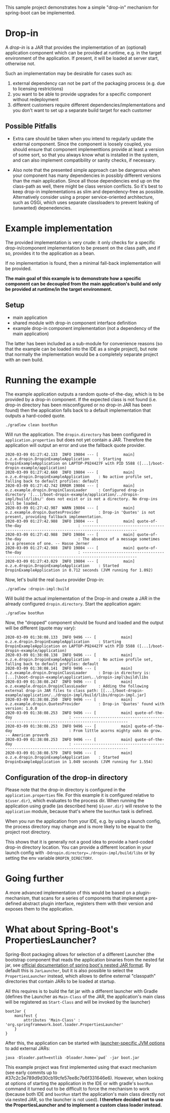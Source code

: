 This sample project demonstrates how a simple "drop-in" mechanism for spring-boot
can be implemented.

# Drop-in
A _drop-in_ is a JAR that provides the implementation of an (optional) application component
which can be provided at runtime, e.g. in the target environment of the application.
If present, it will be loaded at server start, otherwise not.

Such an implementation may be desirable for cases such as:
1. external dependency can not be part of the packaging process (e.g. due to licensing restrictions)
1. you want to be able to provide upgrades for a specific component without redeployment
1. different customers require different dependencies/implementations and you don't want to set up a separate build 
  target for each customer
 
## Possible Pitfalls 
- Extra care should be taken when you intend to regularly update the external component.
Since the component is loosely coupled, you should ensure that component implementtions provide 
at least a version of some sort, so that you always know what is installed in the system, and can 
also implement compatibility or sanity checks, if necessary.

- Also note that the presented simple approach can be dangerous when your
component has many dependencies in possibly different versions than the main application.
Since all those dependencies end up on the class-path as well, there might be
class version conflicts. So it's best to keep drop-in implementations as slim and
dependency-free as possible. Alternatively consider using a proper service-oriented architecture,
 such as OSGi, which uses separate classloaders to prevent leaking of (unwanted) depenedencies.
 
# Example implementation
The provided implementation is very crude: it only checks for a specific drop-in/component
implementation to be present on the class path, and if so, provides it to the application as a bean.

If no implementation is found, then a minimal fall-back implementation will be provided.

**The main goal of this example is to demonstrate how a specific component can be decoupled 
from the main application's build and only be provided at runtime/in the target environment.** 

## Setup
- main application
- shared module with drop-in component interface definition
- example drop-in component implementation (not a dependency of the main application)

The latter has been included as a sub-module for convenience reasons (so that the example can be loaded 
into the IDE as a single project), but note that normally the implementation
would be a completely separate project with an own build.

# Running the example

The example application outputs a random quote-of-the-day, which is to be provided by a drop-in component.
If the expected class is not found (i.e. drop-in directory has been misconfigured or no drop-in JAR has been found)
then the application falls back to a default implementation that outputs a hard-coded quote.

```
./gradlew clean bootRun
```

Will run the application. The `dropin.directory` has been configured in `application.properties` but does not
yet contain a JAR. Therefore the application will output an error and use the fallback quote provider.

```
2020-03-09 01:27:42.133  INFO 19804 --- [           main] o.z.e.dropin.DropinExampleApplication    : Starting DropinExampleApplication on LAPTOP-P924427F with PID 5588 ([...]/boot-dropin-example/application)
2020-03-09 01:27:42.660  INFO 19804 --- [           main] o.z.e.dropin.DropinExampleApplication    : No active profile set, falling back to default profiles: default
2020-03-09 01:27:42.742 ERROR 19804 --- [           main] o.z.example.dropin.DropinClassLoader     : Configured drop-in directory '[...]/boot-dropin-example/application/../dropin-impl/build/libs/' does not exist or is not a directory. No drop-ins will be loaded.
2020-03-09 01:27:42.987  WARN 19804 --- [           main] o.z.example.dropin.QuotesProvider        : Drop-in 'Quotes' is not present, providing fallback implementation.
2020-03-09 01:27:42.988  INFO 19804 --- [           main] quote-of-the-day                         : ----------------------------------------------------------------------------------------------
2020-03-09 01:27:42.988  INFO 19804 --- [           main] quote-of-the-day                         : The absence of a message sometimes is a presence of one. -- Hasse Jerner
2020-03-09 01:27:42.988  INFO 19804 --- [           main] quote-of-the-day                         : ----------------------------------------------------------------------------------------------
2020-03-09 01:27:43.029  INFO 19804 --- [           main] o.z.e.dropin.DropinExampleApplication    : Started DropinExampleApplication in 0.712 seconds (JVM running for 1.092)
```

Now, let's build the real `Quote` provider Drop-in: 

```
./gradlew :dropin-impl:build
```

Will build the actual implementation of the Drop-in and create a JAR in the already configured `dropin.directory`.
Start the application again:

```
./gradlew bootRun
```

Now, the "dropped" component should be found and loaded and the output will be different (quote may vary):

```
2020-03-09 01:38:08.133  INFO 9496 --- [           main] o.z.e.dropin.DropinExampleApplication    : Starting DropinExampleApplication on LAPTOP-P924427F with PID 5588 ([...]/boot-dropin-example/application)
2020-03-09 01:38:08.138  INFO 9496 --- [           main] o.z.e.dropin.DropinExampleApplication    : No active profile set, falling back to default profiles: default
2020-03-09 01:38:08.141  INFO 9496 --- [           main] o.z.example.dropin.DropinClassLoader     : Drop-in directory is: [...]\boot-dropin-example\application\..\dropin-impl\build\libs
2020-03-09 01:38:08.247  INFO 9496 --- [           main] o.z.example.dropin.DropinClassLoader     : Adding the following external drop-in JAR files to class path: [[...]/boot-dropin-example/application/../dropin-impl/build/libs/dropin-impl.jar]
2020-03-09 01:38:08.250  INFO 9496 --- [           main] o.z.example.dropin.QuotesProvider        : Drop-in 'Quotes' found with version: 1.0.0
2020-03-09 01:38:08.253  INFO 9496 --- [           main] quote-of-the-day                         : ----------------------------------------------------------------------------------------------
2020-03-09 01:38:08.253  INFO 9496 --- [           main] quote-of-the-day                         : From little acorns mighty oaks do grow. -- American proverb
2020-03-09 01:38:08.253  INFO 9496 --- [           main] quote-of-the-day                         : ----------------------------------------------------------------------------------------------
2020-03-09 01:38:08.579  INFO 9496 --- [           main] o.z.e.dropin.DropinExampleApplication    : Started DropinExampleApplication in 1.049 seconds (JVM running for 1.554)
```

## Configuration of the drop-in directory

Please note that the drop-in directory is configured in the `application.properties` file. 
For this example it is configured relative to `${user.dir}`, which evaluates to the process dir. When running 
the application using gradle (as described here) `${user.dir}` will resolve to the `application` module, because that's
where the `bootRun` task is defined.

When you run the application from your IDE, e.g. by using a launch config, the process directory may change and
is more likely to be equal to the project root directory. 

This shows that it is generally not a good idea to provide a hard-coded drop-in directory location. 
You can provide a different location in your launch config with `-Ddropin.directory=./dropin-impl/build/libs` 
or by setting the env variable `DROPIN_DIRECTORY`.

# Going further

A more advanced implementation of this would be based on a plugin-mechanism, that scans 
for a series of components that implement a pre-defined abstract plugin interface,
registers them with their version and exposes them to the application.

# What about Spring-Boot's PropertiesLauncher?

Spring-Boot packaging allows for selection of a different Launcher (the bootstrap component that reads the application
binaries from the nested fat jar, see [official documentation of spring boot's nested JAR format](https://docs.spring.io/spring-boot/docs/current/reference/html/appendix-executable-jar-format.html). 
By default this is `JarLauncher`, but it is also possible to select the `PropertiesLauncher` instead, which allows to 
define external "classpath" directories that contain JARs to be loaded at startup.

All this requires is to build the fat jar with a different launcher with Gradle (defines the Launcher as `Main-Class` of
the JAR, the application's main class will be registered as `Start-Class` and will be invoked by the launcher)

```
bootJar {
	manifest {
		attributes 'Main-Class' : 'org.springframework.boot.loader.PropertiesLauncher'
	}
}
```

After this, the application can be started with [launcher-specific JVM options](https://docs.spring.io/spring-boot/docs/current/reference/html/appendix-executable-jar-format.html#executable-jar-property-launcher-features)
to add external JARs:

```
java -Dloader.path=extlib -Dloader.home=`pwd` -jar boot.jar
```

This example project was first implemented using that exact mechanism (see early commits up to #37c2c3e789d9d30cb19cfe57ee8c7b6f331646e6).
However, when looking at options of starting the application in the IDE or with gradle's `bootRun` command it turned
out to be difficult to force the mechanism to work (because both IDE and `bootRun` start the application's main class 
directly not via nested JAR, so the launcher is not used). **I therefore decided not to use the PropertiesLauncher
and to implement a custom class loader instead.** 